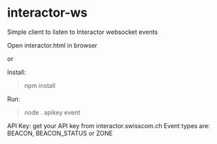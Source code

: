 # interactor-ws
Simple client to listen to Interactor websocket events

Open interactor.html in browser

or

Install:
>npm install

Run:
>node . apikey event

API Key: get your API key from interactor.swisscom.ch
Event types are: BEACON, BEACON_STATUS or ZONE
